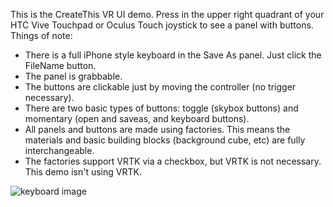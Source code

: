 This is the CreateThis VR UI demo. Press in the upper right quadrant of your HTC Vive Touchpad or Oculus Touch joystick to see a panel with buttons.
Things of note:
* There is a full iPhone style keyboard in the Save As panel. Just click the FileName button.
* The panel is grabbable.
* The buttons are clickable just by moving the controller (no trigger necessary).
* There are two basic types of buttons: toggle (skybox buttons) and momentary (open and saveas, and keyboard buttons).
* All panels and buttons are made using factories. This means the materials and basic building blocks (background cube, etc) are fully interchangeable.
* The factories support VRTK via a checkbox, but VRTK is not necessary. This demo isn't using VRTK.

![keyboard image](http://i.imgur.com/650cDDP.gifv "Keyboard")
